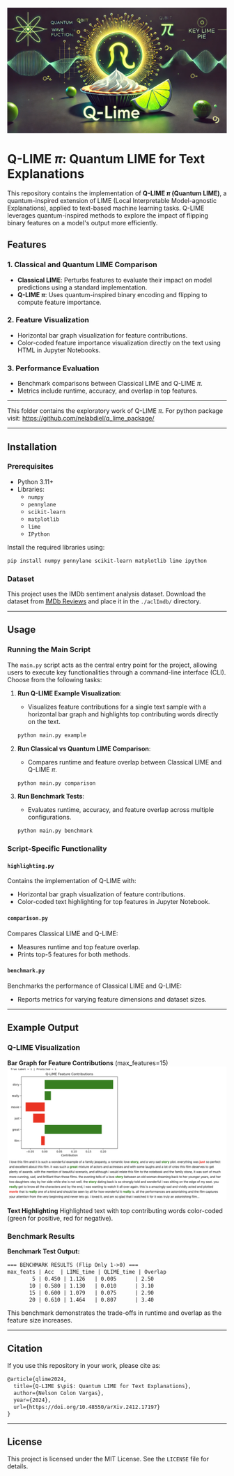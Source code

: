 ![Q-Lime banner](images/qlime_banner.webp)
# Q-LIME $\pi$: Quantum LIME for Text Explanations

This repository contains the implementation of **Q-LIME $\pi$ (Quantum LIME)**, a quantum-inspired extension of LIME (Local Interpretable Model-agnostic Explanations), applied to text-based machine learning tasks. Q-LIME leverages quantum-inspired methods to explore the impact of flipping binary features on a model's output more efficiently.

## Features

### 1. Classical and Quantum LIME Comparison
- **Classical LIME**: Perturbs features to evaluate their impact on model predictions using a standard implementation.
- **Q-LIME $\pi$**: Uses quantum-inspired binary encoding and flipping to compute feature importance.

### 2. Feature Visualization
- Horizontal bar graph visualization for feature contributions.
- Color-coded feature importance visualization directly on the text using HTML in Jupyter Notebooks.

### 3. Performance Evaluation
- Benchmark comparisons between Classical LIME and Q-LIME $\pi$.
- Metrics include runtime, accuracy, and overlap in top features.

---

This folder contains the exploratory work of Q-LIME $\pi$. For python package visit: https://github.com/nelabdiel/q_lime_package/

---

## Installation

### Prerequisites
- Python 3.11+
- Libraries:
  - `numpy`
  - `pennylane`
  - `scikit-learn`
  - `matplotlib`
  - `lime`
  - `IPython`

Install the required libraries using:
```bash
pip install numpy pennylane scikit-learn matplotlib lime ipython
```

### Dataset
This project uses the IMDb sentiment analysis dataset. Download the dataset from [IMDb Reviews](https://ai.stanford.edu/~amaas/data/sentiment/) and place it in the `./aclImdb/` directory.

---

## Usage

### Running the Main Script
The `main.py` script acts as the central entry point for the project, allowing users to execute key functionalities through a command-line interface (CLI). Choose from the following tasks:

1. **Run Q-LIME Example Visualization**:
   - Visualizes feature contributions for a single text sample with a horizontal bar graph and highlights top contributing words directly on the text.
   ```bash
   python main.py example
   ```

2. **Run Classical vs Quantum LIME Comparison**:
   - Compares runtime and feature overlap between Classical LIME and Q-LIME $\pi$.
   ```bash
   python main.py comparison
   ```

3. **Run Benchmark Tests**:
   - Evaluates runtime, accuracy, and feature overlap across multiple configurations.
   ```bash
   python main.py benchmark
   ```

### Script-Specific Functionality

#### `highlighting.py`
Contains the implementation of Q-LIME with:
- Horizontal bar graph visualization of feature contributions.
- Color-coded text highlighting for top features in Jupyter Notebook.

#### `comparison.py`
Compares Classical LIME and Q-LIME:
- Measures runtime and top feature overlap.
- Prints top-5 features for both methods.

#### `benchmark.py`
Benchmarks the performance of Classical LIME and Q-LIME:
- Reports metrics for varying feature dimensions and dataset sizes.

---

## Example Output

### Q-LIME Visualization
**Bar Graph for Feature Contributions** (max_features=15)  
![Bar Graph Example](images/bar_example.png)

**Text Highlighting**
Highlighted text with top contributing words color-coded (green for positive, red for negative).


### Benchmark Results
**Benchmark Test Output:**

```
=== BENCHMARK RESULTS (Flip Only 1->0) ===
max_feats | Acc  | LIME_time | QLIME_time | Overlap
        5 | 0.450 | 1.126   | 0.005      | 2.50
       10 | 0.580 | 1.130   | 0.010      | 3.10
       15 | 0.600 | 1.079   | 0.075      | 2.90
       20 | 0.610 | 1.464   | 0.807      | 3.40
```

This benchmark demonstrates the trade-offs in runtime and overlap as the feature size increases.

---

## Citation
If you use this repository in your work, please cite as:
```
@article{qlime2024,
  title={Q-LIME $\pi$: Quantum LIME for Text Explanations},
  author={Nelson Colon Vargas},
  year={2024},
  url={https://doi.org/10.48550/arXiv.2412.17197}
}
```

---

## License
This project is licensed under the MIT License. See the `LICENSE` file for details.

